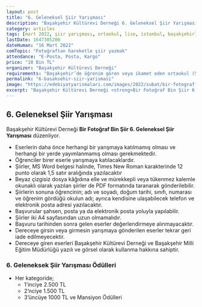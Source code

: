 ```yaml
---
layout: post
title: "6. Geleneksel Şiir Yarışması"
description: "Başakşehir Kültürevi Derneği 6. Geleneksel Şiir Yarışması düzenliyor."
category: articles
tags: [mart 2022, şiir yarışması, ortaokul, lise, istanbul, başakşehir]
lastDate: 1647385200
dateHuman: "16 Mart 2022"
comTopic: "Fotoğraftan hareketle şiir yazmak"
attendance: "E-Posta, Posta, Kargo"
price: "10 Bin TL"
organizer: "Başakşehir Kültürevi Derneği"
requirements: "Başakşehir’de öğrenim gören veya ikamet eden ortaokul (5, 6, 7 ve 8. sınıflar) ve ortaöğretim (9, 10, 11 ve 12. sınıflar) kurumlarında okuyan öğrenciler."
permalink: "6-basaksehir-siir-yarismasi"
image: "https://edebiyatyarismalari.com/images/2022/subat/bir-fotograf-bin-siir-yarismasi.jpeg"
excerpt: "Başakşehir Kültürevi Derneği <strong>Bir Fotoğraf Bin Şiir 6. Geleneksel Şiir Yarışması</strong> düzenliyor."
---
```


## 6. Geleneksel Şiir Yarışması
Başakşehir Kültürevi Derneği **Bir Fotoğraf Bin Şiir 6. Geleneksel Şiir Yarışması** düzenliyor.  

- Eserlerin daha önce herhangi bir yarışmaya katılmamış olması ve herhangi bir yerde yayımlanmamış olması gerekmektedir.
- Öğrenciler birer eserle yarışmaya katılacaklardır.
- Şiirler, MS Word belgesi halinde, Times New Roman karakterinde 12 punto olarak 1,5 satır aralığında yazılacaktır
- Beyaz çizgisiz dosya kâğıdına elle ve mürekkepli veya tükenmez kalemle okunaklı olarak yazılan şiirler de PDF formatında taranarak gönderilebilir.
- Şiirlerin sonuna öğrencinin; adı ve soyadı, doğum tarihi, sınıfı, numarası ve öğrenim gördüğü okulun adı; ayrıca kendisine ulaşabilecek telefon ve elektronik posta adresi yazılacaktır.
- Başvurular şahsen, posta ya da elektronik posta yoluyla yapılabilir.
- Şiirler iki A4 sayfasından uzun olmamalıdır.
- Başvuru tarihinden sonra gelen eserler değerlendirmeye alınmayacaktır.
- Dereceye girsin veya girmesin yarışmaya gönderilen eserler tekrar geri iade edilmeyecektir.
- Dereceye giren eserleri Başakşehir Kültürevi Derneği ve Başakşehir Milli Eğitim Müdürlüğü yazılı ve görsel olarak kullanma hakkına sahiptir.

### 6. Geleneksek Şiir Yarışması Ödülleri
- Her kategoride;
    - 1’inciye 2.500 TL
    - 2’nciye 1.500 TL
    - 3’üncüye 1000 TL ve Mansiyon Ödülleri